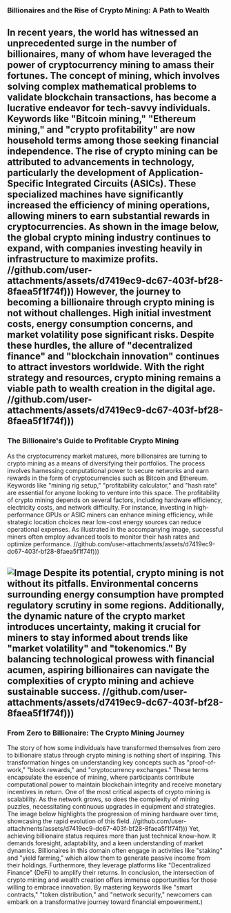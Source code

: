 ### Billionaires and the Rise of Crypto Mining: A Path to Wealth
In recent years, the world has witnessed an unprecedented surge in the number of billionaires, many of whom have leveraged the power of cryptocurrency mining to amass their fortunes. The concept of mining, which involves solving complex mathematical problems to validate blockchain transactions, has become a lucrative endeavor for tech-savvy individuals. Keywords like "Bitcoin mining," "Ethereum mining," and "crypto profitability" are now household terms among those seeking financial independence.
The rise of crypto mining can be attributed to advancements in technology, particularly the development of Application-Specific Integrated Circuits (ASICs). These specialized machines have significantly increased the efficiency of mining operations, allowing miners to earn substantial rewards in cryptocurrencies. As shown in the image below, the global crypto mining industry continues to expand, with companies investing heavily in infrastructure to maximize profits.
 //github.com/user-attachments/assets/d7419ec9-dc67-403f-bf28-8faea5f1f74f)))
However, the journey to becoming a billionaire through crypto mining is not without challenges. High initial investment costs, energy consumption concerns, and market volatility pose significant risks. Despite these hurdles, the allure of "decentralized finance" and "blockchain innovation" continues to attract investors worldwide. With the right strategy and resources, crypto mining remains a viable path to wealth creation in the digital age.
 //github.com/user-attachments/assets/d7419ec9-dc67-403f-bf28-8faea5f1f74f)))
---
### The Billionaire's Guide to Profitable Crypto Mining
As the cryptocurrency market matures, more billionaires are turning to crypto mining as a means of diversifying their portfolios. The process involves harnessing computational power to secure networks and earn rewards in the form of cryptocurrencies such as Bitcoin and Ethereum. Keywords like "mining rig setup," "profitability calculator," and "hash rate" are essential for anyone looking to venture into this space.
The profitability of crypto mining depends on several factors, including hardware efficiency, electricity costs, and network difficulty. For instance, investing in high-performance GPUs or ASIC miners can enhance mining efficiency, while strategic location choices near low-cost energy sources can reduce operational expenses. As illustrated in the accompanying image, successful miners often employ advanced tools to monitor their hash rates and optimize performance.
 //github.com/user-attachments/assets/d7419ec9-dc67-403f-bf28-8faea5f1f74f)))

![Image](https://github.com/user-attachments/assets/d7419ec9-dc67-403f-bf28-8faea5f1f74f)
Despite its potential, crypto mining is not without its pitfalls. Environmental concerns surrounding energy consumption have prompted regulatory scrutiny in some regions. Additionally, the dynamic nature of the crypto market introduces uncertainty, making it crucial for miners to stay informed about trends like "market volatility" and "tokenomics." By balancing technological prowess with financial acumen, aspiring billionaires can navigate the complexities of crypto mining and achieve sustainable success.
 //github.com/user-attachments/assets/d7419ec9-dc67-403f-bf28-8faea5f1f74f)))
---
### From Zero to Billionaire: The Crypto Mining Journey
The story of how some individuals have transformed themselves from zero to billionaire status through crypto mining is nothing short of inspiring. This transformation hinges on understanding key concepts such as "proof-of-work," "block rewards," and "cryptocurrency exchanges." These terms encapsulate the essence of mining, where participants contribute computational power to maintain blockchain integrity and receive monetary incentives in return.
One of the most critical aspects of crypto mining is scalability. As the network grows, so does the complexity of mining puzzles, necessitating continuous upgrades in equipment and strategies. The image below highlights the progression of mining hardware over time, showcasing the rapid evolution of this field.
 //github.com/user-attachments/assets/d7419ec9-dc67-403f-bf28-8faea5f1f74f)))
Yet, achieving billionaire status requires more than just technical know-how. It demands foresight, adaptability, and a keen understanding of market dynamics. Billionaires in this domain often engage in activities like "staking" and "yield farming," which allow them to generate passive income from their holdings. Furthermore, they leverage platforms like "Decentralized Finance" (DeFi) to amplify their returns.
In conclusion, the intersection of crypto mining and wealth creation offers immense opportunities for those willing to embrace innovation. By mastering keywords like "smart contracts," "token distribution," and "network security," newcomers can embark on a transformative journey toward financial empowerment.)
